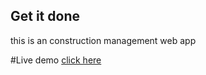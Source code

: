 ## Get it done

this is an construction management web app

#Live demo
[click here](https://get-it-done-bay.vercel.app/)
